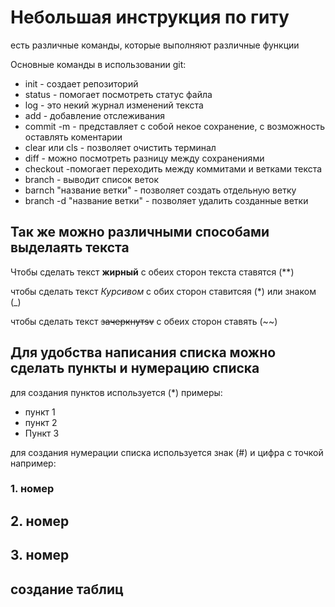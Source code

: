 # Небольшая инструкция по гиту

есть различные команды, которые выполняют различные функции

Основные команды в использовании git:

* init - создает репозиторий
* status - помогает посмотреть статус файла
* log - это некий журнал изменений текста
* add - добавление отслеживания
* commit -m - представляет с собой некое сохранение, с возможность оставлять коментарии
* clear или  cls - позволяет очистить терминал
* diff - можно посмотреть разницу между сохранениями
* checkout -помогает переходить между коммитами и ветками текста
* branch - выводит список веток
* barnch "название ветки" - позволяет создать отдельную ветку
* branch -d "название ветки" - позволяет удалить созданные ветки

## Так же можно различными способами выделаять текста

Чтобы сделать текст **жирный** с обеих сторон текста ставятся (**)

чтобы сделать текст *Курсивом* с обих сторон ставитсяя (*) или знаком (_)

чтобы сделать текст ~~зачеркнутsv~~ с обеих сторон ставять (~~)

## Для удобства написания списка можно сделать пункты и нумерацию списка

для создания пунктов используется (*)
примеры:
* пункт 1
* пункт 2
* Пункт 3

для создания нумерации списка используется знак (#) и цифра с точкой
например:
### 1. номер

## 2. номер

## 3. номер

## создание таблиц
